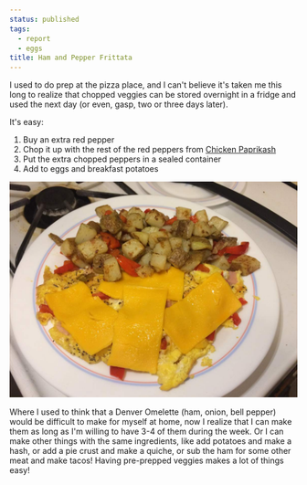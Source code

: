 ```yaml
---
status: published
tags:
  - report
  - eggs
title: Ham and Pepper Frittata
---
```


I used to do prep at the pizza place, and I can't believe it's taken me
this long to realize that chopped veggies can be stored overnight in
a fridge and used the next day (or even, gasp, two or three days later).

It's easy:

1. Buy an extra red pepper
2. Chop it up with the rest of the red peppers from [Chicken Paprikash](/blog/2017/03/20/chicken-paprikash/index.markdown)
3. Put the extra chopped peppers in a sealed container
4. Add to eggs and breakfast potatoes

![Red pepper and ham frittata with American cheese and breakfast potatoes with peppers](glamour.jpg)

Where I used to think that a Denver Omelette (ham, onion, bell pepper)
would be difficult to make for myself at home, now I realize that I can
make them as long as I'm willing to have 3-4 of them during the week. Or
I can make other things with the same ingredients, like add potatoes and
make a hash, or add a pie crust and make a quiche, or sub the ham for
some other meat and make tacos! Having pre-prepped veggies makes a lot
of things easy!
